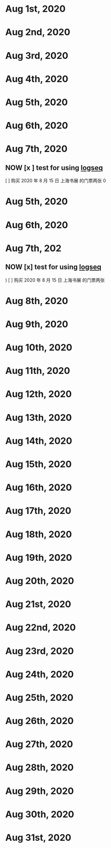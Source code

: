 # Aug 1st, 2020
# Aug 2nd, 2020
# Aug 3rd, 2020
# Aug 4th, 2020
# Aug 5th, 2020
# Aug 6th, 2020
# Aug 7th, 2020
## NOW [x ] test for using [logseq](https://logseq.com)
[  ] 购买 2020 年 8 月 15 日 上海书展 的门票两张
0
# Aug 5th, 2020
# Aug 6th, 2020
# Aug 7th, 202
## NOW [x] test for using [logseq](https://logseq.com)
)
[ ] 购买 2020 年 8 月 15 日 上海书展 的门票两张
# Aug 8th, 2020
# Aug 9th, 2020
# Aug 10th, 2020
# Aug 11th, 2020
# Aug 12th, 2020
# Aug 13th, 2020
# Aug 14th, 2020
# Aug 15th, 2020
# Aug 16th, 2020
# Aug 17th, 2020
# Aug 18th, 2020
# Aug 19th, 2020
# Aug 20th, 2020
# Aug 21st, 2020
# Aug 22nd, 2020
# Aug 23rd, 2020
# Aug 24th, 2020
# Aug 25th, 2020
# Aug 26th, 2020
# Aug 27th, 2020
# Aug 28th, 2020
# Aug 29th, 2020
# Aug 30th, 2020
# Aug 31st, 2020
